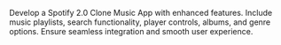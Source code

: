 Develop a Spotify 2.0 Clone Music App with enhanced features. Include music playlists, search functionality, player controls, albums, and genre options. Ensure seamless integration and smooth user experience.
